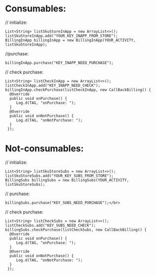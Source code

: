 # Consumables:
  // initialize:
  
    List<String> listSkuStoreInApp = new ArrayList<>();
    listSkuStoreInApp.add("YOUR_KEY_INAPP_FROM_STORE");
    BillingInApp billingInApp = new BillingInApp(YOUR_ACTIVITY, listSkuStoreInApp);
  //purchase:
  
    billingInApp.purchase("KEY_INAPP_NEED_PURCHASE");
  // check purchase:
  
    List<String> listCheckInApp = new ArrayList<>();
    listCheckInApp.add("KEY_INAPP_NEED_CHECK");
    billingInApp.checkPurchase(listCheckInApp, new CallBackBilling() {
      @Override
      public void onPurchase() {
         Log.d(TAG, "onPurchase: ");
      }
      @Override
      public void onNotPurchase() {
         Log.d(TAG, "onNotPurchase: ");
      }
     });
  
# Not-consumables:
  // initialize:
  
    List<String> listSkuStoreSubs = new ArrayList<>();
    listSkuStoreSubs.add("YOUR_KEY_SUBS_FROM_STORE");
    BillingSubs billingSubs = new BillingSubs(YOUR_ACTIVITY, listSkuStoreSubs);
  // purchase:
  
    billingSubs.purchase("KEY_SUBS_NEED_PURCHASE");</br>
  // check purchase:
  
    List<String> listCheckSubs = new ArrayList<>();
    listCheckSubs.add("KEY_SUBS_NEED_CHECK");
    billingSubs.checkPurchase(listCheckSubs, new CallBackBilling() {
      @Override
      public void onPurchase() {
         Log.d(TAG, "onPurchase: ");
      }
      @Override
      public void onNotPurchase() {
         Log.d(TAG, "onNotPurchase: ");
      }
     });
